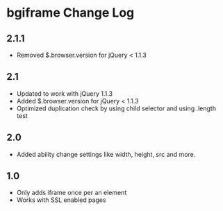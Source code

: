 # bgiframe Change Log

## 2.1.1 

* Removed $.browser.version for jQuery < 1.1.3

## 2.1 

* Updated to work with jQuery 1.1.3
* Added $.browser.version for jQuery < 1.1.3
* Optimized duplication check by using child selector and using .length test

## 2.0 

* Added ability change settings like width, height, src and more.

## 1.0 

* Only adds iframe once per an element
* Works with SSL enabled pages